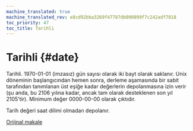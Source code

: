 ```yaml
---
machine_translated: true
machine_translated_rev: e8cd92bba3269f47787db090899f7c242adf7818
toc_priority: 47
toc_title: Tarihli
---
```


# Tarihli {#date}

Tarihli. 1970-01-01 (imzasız) gün sayısı olarak iki bayt olarak saklanır. Unix döneminin başlangıcından hemen sonra, derleme aşamasında bir sabit tarafından tanımlanan üst eşiğe kadar değerlerin depolanmasına izin verir (şu anda, bu 2106 yılına kadar, ancak tam olarak desteklenen son yıl 2105'tir).
Minimum değer 0000-00-00 olarak çıktıdır.

Tarih değeri saat dilimi olmadan depolanır.

[Orijinal makale](https://clickhouse.tech/docs/en/data_types/date/) <!--hide-->

